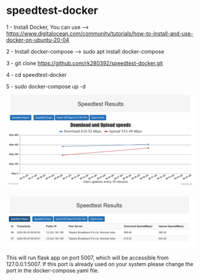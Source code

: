 # speedtest-docker
1 - Install Docker, You can use --> https://www.digitalocean.com/community/tutorials/how-to-install-and-use-docker-on-ubuntu-20-04 

2 - Install docker-compose --> sudo apt install docker-compose

3 - git clone https://github.com/rk280392/speedtest-docker.git

4 - cd speedtest-docker

5 - sudo docker-compose up -d

![Image of speedtest_graph](speedtest-graph.png)

![Image of speedtest_report](speedtest-report.png)

This will run flask app on port 5007, which will be accessible from 127.0.0.1:5007. If this port is already used on your system please change the port in the docker-compose.yaml file.

